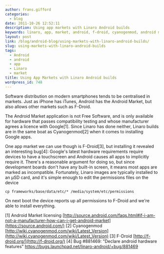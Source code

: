 ```yaml
---
author: frans.gifford
categories:
  - blog
date: 2011-10-26 12:52:11
description: Using app markets with Linaro Android builds
keywords: linaro, app, market, android, f-droid, cyanogenmod, android market
layout: post
link: /blog/android-blog/using-markets-with-linaro-android-builds/
slug: using-markets-with-linaro-android-builds
tags:
  - Android
  - android
  - app
  - Linaro
  - market
title: Using App Markets with Linaro Android builds
wordpress_id: 748
---
```


Software distribution on modern smartphones tends to be centralised in markets. Just as iPhone has iTunes, Android has the Android Market, but also allows other markets such as F-Droid.

The Android Market application is not Free Software, and is only available for hardware that passes compatibility testing and whose manufacturer agrees a licence with Google[1]. Since Linaro has done neither, Linaro builds are in the same boat as Cyanogenmod[2] when it comes to installing Google apps.

One app market we can use though is F-Droid[3], but installing it revealed an interesting bug[4]: Google's latest hardware requirements require devices to have a touchscreen and Android causes all apps to implicitly require it. There's a reasonable argument for doing so, but since development boards don't have any built-in screen, it means most apps are marked as incompatible. Fortunately, Linaro images are typically installed to an µSD card, and it's simple enough to edit the permissions files on the device

`cp frameworks/base/data/etc/* /media/system/etc/permissions`

On next boot the device reports up all permissions to F-Droid and we're able to install everything.

[1] Android Market licensing [http://source.android.com/faqs.html#if-i-am-not-a-manufacturer-how-can-i-get-android-market](https://source.android.com/)
[2] Cyanogenmod [http://wiki.cyanogenmod.com/wiki/Latest_Version](http://wiki.cyanogenmod.com/wiki/Latest_Version)
[3] F-Droid [http://f-droid.org/](http://f-droid.org/)
[4] Bug #881469: "Declare android hardware features" https://bugs.launchpad.net/linaro-android/+bug/881469
